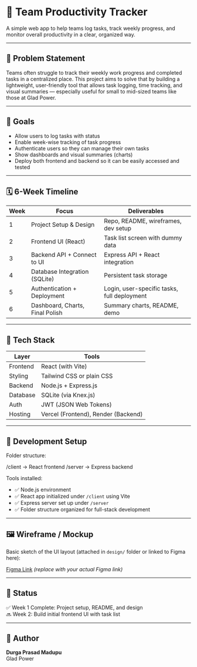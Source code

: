 # 🧠 Team Productivity Tracker

A simple web app to help teams log tasks, track weekly progress, and monitor overall productivity in a clear, organized way.

---

## 📌 Problem Statement

Teams often struggle to track their weekly work progress and completed tasks in a centralized place. This project aims to solve that by building a lightweight, user-friendly tool that allows task logging, time tracking, and visual summaries — especially useful for small to mid-sized teams like those at Glad Power.

---

## 🎯 Goals

- Allow users to log tasks with status
- Enable week-wise tracking of task progress
- Authenticate users so they can manage their own tasks
- Show dashboards and visual summaries (charts)
- Deploy both frontend and backend so it can be easily accessed and tested

---

## 🗓️ 6-Week Timeline

| Week | Focus                             | Deliverables |
|------|-----------------------------------|--------------|
| 1    | Project Setup & Design            | Repo, README, wireframes, dev setup |
| 2    | Frontend UI (React)               | Task list screen with dummy data |
| 3    | Backend API + Connect to UI       | Express API + React integration |
| 4    | Database Integration (SQLite)     | Persistent task storage |
| 5    | Authentication + Deployment       | Login, user-specific tasks, full deployment |
| 6    | Dashboard, Charts, Final Polish   | Summary charts, README, demo |

---

## 🧩 Tech Stack

| Layer       | Tools                      |
|-------------|----------------------------|
| Frontend    | React (with Vite)          |
| Styling     | Tailwind CSS or plain CSS  |
| Backend     | Node.js + Express.js       |
| Database    | SQLite (via Knex.js)       |
| Auth        | JWT (JSON Web Tokens)      |
| Hosting     | Vercel (Frontend), Render (Backend) |

---

## 🔧 Development Setup

Folder structure:

/client → React frontend
/server → Express backend


Tools installed:

- ✅ Node.js environment
- ✅ React app initialized under `/client` using Vite
- ✅ Express server set up under `/server`
- ✅ Folder structure organized for full-stack development

---

## 🖼️ Wireframe / Mockup

Basic sketch of the UI layout (attached in `design/` folder or linked to Figma here):

[Figma Link](#) *(replace with your actual Figma link)*

---

## 🚧 Status

✅ Week 1 Complete: Project setup, README, and design  
🔜 Week 2: Build initial frontend UI with task list

---

## 👤 Author

**Durga Prasad Madupu**  
Glad Power  
